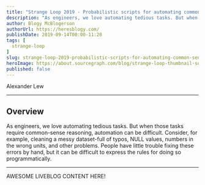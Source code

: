 ```yaml
---
title: "Strange Loop 2019 - Probabilistic scripts for automating common-sense tasks"
description: "As engineers, we love automating tedious tasks. But when those tasks require common-sense reasoning, automation can be difficult. Consider, for example, cleaning a messy dataset-full of typos, NULL values, numbers in the wrong units, and other problems. People have little trouble fixing these errors by hand, but it can be difficult to express the rules for doing so programmatically."
author: Blogy McBlogerson
authorUrl: https://heresblogy.com/
publishDate: 2019-09-14T00:00-11:20
tags: [
  strange-loop
]
slug: strange-loop-2019-probabilistic-scripts-for-automating-common-sense-tasks
heroImage: https://about.sourcegraph.com/blog/strange-loop-thumbnail-square-v2.jpg
published: false
---
```


<div className="container p-0 liveblog-presenters">
  <div className="row m-0">
      <p className=" mr-12 m-0">
        <span className="liveblog-presenters__name">Alexander Lew</span>
        <a href="https://github.com/alex-lew" target="_blank" title="GitHub"><i className="fa fa-github pr-2"></i></a>
        <a href="http://alexlew.net" target="_blank" title="Speaker's site"><i className="fa fa-globe pr-2"></i></a>
      </p>
  </div>
</div>

---

## Overview

As engineers, we love automating tedious tasks. But when those tasks require common-sense reasoning, automation can be difficult. Consider, for example, cleaning a messy dataset-full of typos, NULL values, numbers in the wrong units, and other problems. People have little trouble fixing these errors by hand, but it can be difficult to express the rules for doing so programmatically.

---

AWESOME LIVEBLOG CONTENT HERE!

<!-- Note on images
  Images (e.g. my_image.jpg) should be put in the `website/static/blog/strange-loop-2019` directory, with the path to the image in your post being `/blog/strange-loop-2019/my_image.jpg`. If you'd rather host the images somewhere else for ease of use, that's fine too.

  Please also try to keep your images to a reasonable size by:
    - Using JPEG compression, unless image is mostly solid color 
    - JPEG compression set between 60%-80%
    - Resizing the image to be no wider then 750px
    - If PNG, use a tool like ImageOptim (https://imageoptim.com/mac) to optimize the file size

  I suggest re-sizing and compressing all the images in one batch as a last step.
-->  
